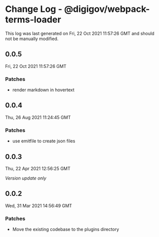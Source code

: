 # Change Log - @digigov/webpack-terms-loader

This log was last generated on Fri, 22 Oct 2021 11:57:26 GMT and should not be manually modified.

## 0.0.5
Fri, 22 Oct 2021 11:57:26 GMT

### Patches

- render markdown in hovertext

## 0.0.4
Thu, 26 Aug 2021 11:24:45 GMT

### Patches

- use emitfile to create json files

## 0.0.3
Thu, 22 Apr 2021 12:56:25 GMT

_Version update only_

## 0.0.2
Wed, 31 Mar 2021 14:56:49 GMT

### Patches

- Move the existing codebase to the plugins directory

